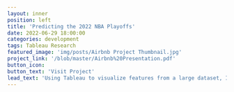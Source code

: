 ```yaml
---
layout: inner
position: left
title: 'Predicting the 2022 NBA Playoffs'
date: 2022-06-29 18:00:00
categories: development
tags: Tableau Research
featured_image: 'img/posts/Airbnb Project Thumbnail.jpg'
project_link: '/blob/master/Airbnb%20Presentation.pdf'
button_icon:
button_text: 'Visit Project'
lead_text: 'Using Tableau to visualize features from a large dataset, I conducted a research project investigating the impact of Airbnb on housing markets in Los Angeles.'
---
```

